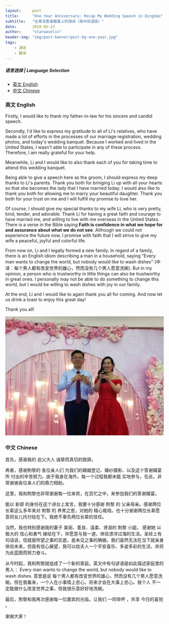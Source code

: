 ```yaml
---
layout:     post
title:      "One Year Anniversary: Recap My Wedding Speech in Qingdao"
subtitle:   "在青岛答谢婚宴上的演说（英中双语版）"
date:       2018-05-23
author:     "starwavelin"
header-img: "img/post-banner/post-bg-one-year.jpg"
tags:
    - 演说
    - 翻译
---
```

##### 语言选择 | Language Selection
- [英文 English](#英文-english)
- [中文 Chinese](#中文-chinese)

### 英文 English
Firstly, I would like to thank my father-in-law for his sincere and candid speech.  

Secondly, I'd like to express my gratitude to all of Li's relatives, who have made a lot of efforts in the processes of our marriage registration, wedding photos, and today's wedding banquet. Because I worked and lived in the United States, I wasn't able to participate in any of these process. Therefore, I am really grateful for your help.  

Meanwhile, Li and I would like to also thank each of you for taking time to attend this wedding banquet.  

Being able to give a speech here as the groom, I should express my deep thanks to Li's parents. Thank you both for bringing Li up with all your hearts so that she becomes the lady that I have married today. I would also like to thank you both for allowing me to marry your beautiful daughter. Thank you both for your trust on me and I will fulfill my promise to love her.  

Of course, I should give my special thanks to my wife Li, who is very pretty, kind, tender, and adorable. Thank Li for having a great faith and courage to have married me, and willing to live with me overseas in the United States. There is a verse in the Bible saying **Faith is confidence in what we hope for and assurance about what we do not see**. Although we could not experience the future now, I promise with faith that I will strive to give my wife a peaceful, joyful and colorful life.  

From now on, Li and I legally formed a new family. In regard of a family, there is an English idiom describing a man in a household, saying "Every man wants to change the world, but nobody would like to wash dishes" (中译：每个男人都有改变世界的雄心，然而没有几个男人愿意洗碗). But in my opinion, a person who is trustworthy in little things can also be trustworthy in great ones. I personally may not be able to do something to change this world, but I would be willing to wash dishes with joy in our family.  

At the end, Li and I would like to again thank you all for coming. And now let us drink a toast to enjoy this great day!

Thank you all!

![20170523-wedding](/img/in-post/180523-one-year-anniversary/20170528-wedding.jpg)

### 中文 Chinese
首先，感谢我的 岳父大人 诚挚而真切的致辞。  

再者，感谢荆黎的 各位亲人们 为我们的婚姻登记、婚纱摄影、以及这个答谢婚宴所 付出的辛苦努力。由于我身在海外，每一个过程我都未能 实地参与，在此，非常谢谢各位亲人们的鼎力相助。  

这里，我和荆黎也非常谢谢每一位来宾，在百忙之中，来参加我们的答谢婚宴。  

能以 新郎 的身份在这个讲台上发言，我要十分感谢 荆黎 的 父亲母亲。感谢两位长辈这么多年来对 荆黎 的 养育之恩，对她的 精心栽培。也十分谢谢两位长辈愿意将女儿托付给在下。我绝不辜负两位长辈的信任。  

当然，我也特别感谢我的妻子  美丽、善良、温柔、贤淑的 荆黎 小姐， 感谢她 以极大的 信心和勇气 嫁给在下，并愿意与我一道，体验漂洋过海的生活。圣经上有句话说，信就是所望之事的实底，是未见之事的确据。我们虽然无法在当下就亲身体验未来，但我有信心展望，我可以给夫人一个平安喜乐、多姿多彩的生活，并将为此蓝图而努力奋斗。  

从今时起，我和荆黎就组成了一个新的家庭。英文中有句谚语是如此描述家庭里的男人： Every man wants to change the world, but nobody would like to wash dishes. 意思是说 每个男人都有改变世界的雄心，然而没有几个男人愿意洗碗。但在我看来，一个人在小事情上忠心，将来才会在大事上忠心。我个人 不一定能做什么改变世界之事，但我很乐意好好地洗碗。  

最后，荆黎和我再次感谢每一位嘉宾的光临，让我们 一同举杯 ，共享 今日的喜悦 。  

谢谢大家！
